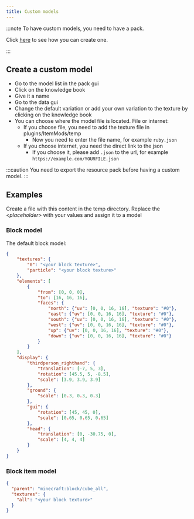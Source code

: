 ```yaml
---
title: Custom models
---
```


:::note To have custom models, you need to have a pack.

Click [here](pack#create-a-pack) to see how you can create one.

:::

## Create a custom model

* Go to the model list in the pack gui
* Click on the knowledge book
* Give it a name
* Go to the data gui
* Change the default variation or add your own variation to the texture by clicking on the knowledge book
* You can choose where the model file is located. File or internet:
    * If you choose file, you need to add the texture file in plugins/ItemMods/temp
        * Now you need to enter the file name, for example `ruby.json`
    * If you choose internet, you need the direct link to the json
        * If you choose it, please add `.json` to the url, for example `https://example.com/YOURFILE.json`

:::caution You need to export the resource pack before having a custom model.
:::

## Examples

Create a file with this content in the temp directory. Replace the *\<placeholder\>* with your values and assign it to a
model

### Block model

The default block model:

```json title="block.json"
{
	"textures": {
		"0": "<your block texture>",
		"particle": "<your block texture>"
	},
	"elements": [
		{
			"from": [0, 0, 0],
			"to": [16, 16, 16],
			"faces": {
				"north": {"uv": [0, 0, 16, 16], "texture": "#0"},
				"east": {"uv": [0, 0, 16, 16], "texture": "#0"},
				"south": {"uv": [0, 0, 16, 16], "texture": "#0"},
				"west": {"uv": [0, 0, 16, 16], "texture": "#0"},
				"up": {"uv": [0, 0, 16, 16], "texture": "#0"},
				"down": {"uv": [0, 0, 16, 16], "texture": "#0"}
			}
		}
	],
	"display": {
		"thirdperson_righthand": {
			"translation": [-7, 5, 3],
			"rotation": [45.5, 5, -8.5],
			"scale": [3.9, 3.9, 3.9]
		},
		"ground": {
			"scale": [0.3, 0.3, 0.3]
		},
		"gui": {
			"rotation": [45, 45, 0],
			"scale": [0.65, 0.65, 0.65]
		},
		"head": {
			"translation": [0, -30.75, 0],
			"scale": [4, 4, 4]
		}
	}
}

```

### Block item model

```json title="block_item.json"
{
  "parent": "minecraft:block/cube_all",
  "textures": {
    "all": "<your block texture>"
  }
}
```
